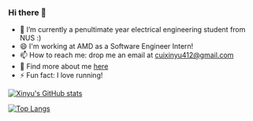 ### Hi there 👋
- 🌱 I’m currently a penultimate year electrical engineering student from NUS :)
- 😄 I'm working at AMD as a Software Engineer Intern!
- 📫 How to reach me: drop me an email at cuixinyu412@gmail.com
- 👯 Find more about me [here](https://www.linkedin.com/in/xinyu-cui-222025200/)
- ⚡ Fun fact: I love running!


[![Xinyu's GitHub stats](https://github-readme-stats.vercel.app/api?username=ccxinyuu&hide=stars,contribs&repo=github-readme-stats&count_private=true&show_icons=true&theme=tokyonight&include_all_commits=true)](https://github.com/anuraghazra/github-readme-stats)


[![Top Langs](https://github-readme-stats.vercel.app/api/top-langs/?username=ccxinyuu)](https://github.com/anuraghazra/github-readme-stats)
